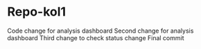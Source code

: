 # Repo-kol1
Code change for analysis dashboard
Second change for analysis dashboard
Third change to check status change
Final commit
